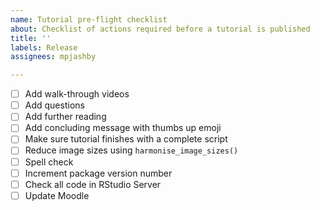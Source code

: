 ```yaml
---
name: Tutorial pre-flight checklist
about: Checklist of actions required before a tutorial is published
title: ''
labels: Release
assignees: mpjashby

---
```


- [ ] Add walk-through videos
- [ ] Add questions
- [ ] Add further reading
- [ ] Add concluding message with thumbs up emoji
- [ ] Make sure tutorial finishes with a complete script
- [ ] Reduce image sizes using `harmonise_image_sizes()`
- [ ] Spell check
- [ ] Increment package version number
- [ ] Check all code in RStudio Server
- [ ] Update Moodle
